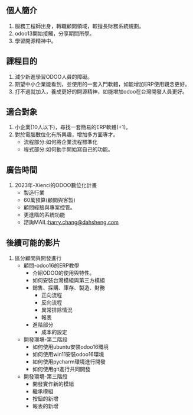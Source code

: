 ## 個人簡介
1. 服務工程師出身，轉職顧問領域，較擅長財務系統規劃。
2. odoo13開始接觸，分享期間所學。
3. 學習開源精神中。

## 課程目的
1. 減少新進學習ODOO人員的障礙。
2. 期望中小企業能看到，並使用的一套入門軟體，如能增加ERP使用觀念更好。
3. 打不過就加入，養成更好的開源精神，如能增加odoo在台灣開發人員更好。

## 適合對象
1. 小企業(10人以下)，尋找一套簡易的ERP軟體(+1)。
2. 對於電腦數位化有所興趣，增加多方面專才。
   + 流程部分:如何將企業流程標準化
   + 程式部分:如何動手開始寫自己的功能。

## 廣告時間
1. 2023年-Xienci的ODOO數位化計畫
   + 製造行業
   + 60萬預算(顧問與客製)
   + 顧問經驗與專案控管。
   + 更進階的系統功能
   + 諮詢MAIL:harry.chang@dahsheng.com

## 後續可能的影片
1. 區分顧問與開發進行
   + 顧問-odoo16的ERP教學
     + 介紹ODOO的使用與特性。
     + 如何安裝台灣模組與第三方模組
     + 銷售、採購、庫存、製造、財務
       + 正向流程
       + 反向流程
       + 異常排除情況
       + 報表
     + 進階部分
       + 成本的設定
   + 開發環境-第二階段
     + 如何使用ubuntu安裝odoo16環境
     + 如何使用win11安裝odoo16環境
     + 如何使用pycharm環境進行開發
     + 如何使用git進行共同開發
   + 開發環境-第三階段
     + 開發實作新的模組
     + 繼承模組
     + 按鈕的新增
     + 報表的新增
